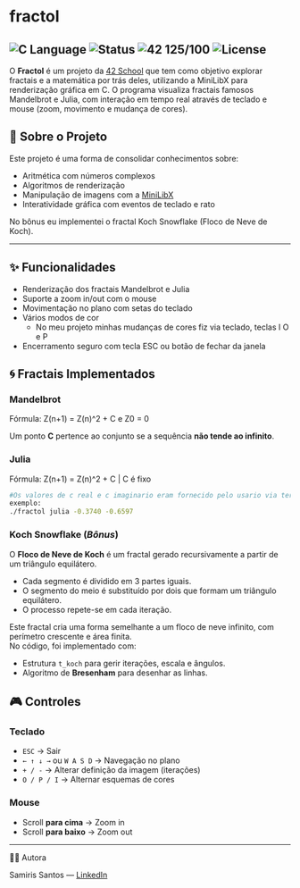 # fractol
![C Language](https://img.shields.io/badge/language-C-blue.svg)
![Status](https://img.shields.io/badge/status-finished-brightgreen)
![42 125/100](https://img.shields.io/badge/42-125%2F100-gree?style=flat-square)
![License](https://img.shields.io/badge/license-MIT-lightgrey)
-

O **Fractol** é um projeto da [42 School](https://www.42porto.com/pt/) que tem como objetivo explorar fractais e a matemática por trás deles, utilizando a MiniLibX para renderização gráfica em C.
O programa visualiza fractais famosos Mandelbrot e Julia, com interação em tempo real através de teclado e mouse (zoom, movimento e mudança de cores).

## 📖 Sobre o Projeto 
Este projeto é uma forma de consolidar conhecimentos sobre:

- Aritmética com números complexos
- Algoritmos de renderização
- Manipulação de imagens com a [MiniLibX](https://harm-smits.github.io/42docs/libs/minilibx.html)
- Interatividade gráfica com eventos de teclado e rato

No bônus eu implementei o fractal Koch Snowflake (Floco de Neve de Koch).

---

## ✨ Funcionalidades  
- Renderização dos fractais Mandelbrot e Julia
- Suporte a zoom in/out com o mouse 
- Movimentação no plano com setas do teclado
- Vários modos de cor
	- No meu projeto minhas mudanças de cores fiz via teclado, teclas I O e P
- Encerramento seguro com tecla ESC ou botão de fechar da janela

## 🌀 Fractais Implementados  

### Mandelbrot  
Fórmula:  Z(n+1) = Z(n)^2 + C e Z0 = 0

Um ponto **C** pertence ao conjunto se a sequência **não tende ao infinito**.  

### Julia  
Fórmula:  Z(n+1) = Z(n)^2 + C | C é fixo

```bash
#Os valores de c real e c imaginario eram fornecido pelo usario via terminal
exemplo:
./fractol julia -0.3740 -0.6597
```

### Koch Snowflake (*Bônus*)  
O **Floco de Neve de Koch** é um fractal gerado recursivamente a partir de um triângulo equilátero.  
- Cada segmento é dividido em 3 partes iguais.  
- O segmento do meio é substituído por dois que formam um triângulo equilátero.  
- O processo repete-se em cada iteração.  

Este fractal cria uma forma semelhante a um floco de neve infinito, com perímetro crescente e área finita.  
No código, foi implementado com:  
- Estrutura `t_koch` para gerir iterações, escala e ângulos.  
- Algoritmo de **Bresenham** para desenhar as linhas.

## 🎮 Controles  

### Teclado  
- `ESC` → Sair  
- `← ↑ ↓ →` ou `W A S D` → Navegação no plano  
- `+ / -` → Alterar definição da imagem (iterações)  
- `O / P / I` → Alternar esquemas de cores  

### Mouse  
- Scroll **para cima** → Zoom in  
- Scroll **para baixo** → Zoom out  


---
👩‍💻 Autora

Samiris Santos — [LinkedIn](https://www.linkedin.com/in/samiris-santos/)
